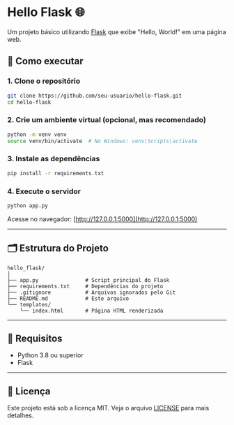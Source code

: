 # Hello Flask 🌐

Um projeto básico utilizando [Flask](https://flask.palletsprojects.com/) que exibe "Hello, World!" em uma página web.

## 🚀 Como executar

### 1. Clone o repositório

```bash
git clone https://github.com/seu-usuario/hello-flask.git
cd hello-flask
```

### 2. Crie um ambiente virtual (opcional, mas recomendado)

```bash
python -m venv venv
source venv/bin/activate  # No Windows: venv\Scripts\activate
```

### 3. Instale as dependências

```bash
pip install -r requirements.txt
```

### 4. Execute o servidor

```bash
python app.py
```

Acesse no navegador: [http://127.0.0.1:5000](http://127.0.0.1:5000)

---

## 🗂 Estrutura do Projeto

```
hello_flask/
│
├── app.py               # Script principal do Flask
├── requirements.txt     # Dependências do projeto
├── .gitignore           # Arquivos ignorados pelo Git
├── README.md            # Este arquivo
└── templates/
    └── index.html       # Página HTML renderizada
```

---

## 🧪 Requisitos

- Python 3.8 ou superior
- Flask

---

## 📄 Licença

Este projeto está sob a licença MIT. Veja o arquivo [LICENSE](LICENSE) para mais detalhes.